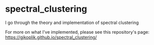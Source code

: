 # spectral_clustering
I go through the theory and implementation of spectral clustering

For more on what I've implemented, please see this repository's page: https://gjkoplik.github.io/spectral_clustering/
